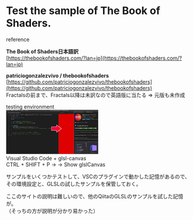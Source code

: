 # Test the sample of The Book of Shaders.

reference  

**The Book of Shaders日本語訳**  
[https://thebookofshaders.com/?lan=jp](https://thebookofshaders.com/?lan=jp)  

**patriciogonzalezvivo / thebookofshaders**  
[https://github.com/patriciogonzalezvivo/thebookofshaders](https://github.com/patriciogonzalezvivo/thebookofshaders)  
Fractalsの前まで、Fractals以降は未訳なので英語版に当たる ⇒ 元版も未作成  

testing environment  
<img src="https://github.com/evofan/test_the_book_of_shaders_com/blob/main/screenshot/pic_vsc_glsl_canvas.jpg" width="50%">  
Visual Studio Code + glsl-canvas  
CTRL + SHIFT + P -> → Show glslCanvas  

サンプルをいくつかテストして、VSCのプラグインで動かした記憶があるので、  
その環境設定と、GLSLの試したサンプルを保管しておく。

ここのサイトの説明は難しいので、他のQiitaのGLSLのサンプルを試した記憶が。  
（そっちの方が説明が分かり易かった）  
